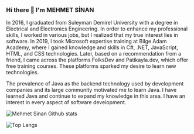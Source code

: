### Hi there 👋 I'm MEHMET SİNAN
 In 2016, I graduated from Suleyman Demirel University with a degree in Electrical and Electronics Engineering. In order to enhance my professional skills, I worked in various jobs, but I realized that my true interest lies in software. In 2019, I took Microsoft expertise training at Bilge Adam Academy, where I gained knowledge and skills in C#, .NET, JavaScript, HTML, and CSS technologies. Later, based on a recommendation from a friend, I came across the platforms FolksDev and Patikayla.dev, which offer free training courses. These platforms sparked my desire to learn new technologies.

The prevalence of Java as the backend technology used by development companies and its large community motivated me to learn Java. I have learned Java and continue to expand my knowledge in this area. I have an interest in every aspect of software development.



![Mehmet Sinan Github stats](https://github-readme-stats.vercel.app/api?username=mehmetsinanmusoglu&show_icons=true&theme=transparent)

![Top Langs](https://github-readme-stats.vercel.app/api/top-langs/?username=mehmetsinanmusoglu&size_weight=0.5&count_weight=0.5)
<!--
**mehmetsinanmusoglu/mehmetsinanmusoglu** is a ✨ _special_ ✨ repository because its `README.md` (this file) appears on your GitHub profile.

Here are some ideas to get you started:

- 🔭 I’m currently working on ...
- 🌱 I’m currently learning ...
- 👯 I’m looking to collaborate on ...
- 🤔 I’m looking for help with ...
- 💬 Ask me about ...
- 📫 How to reach me: ...
- 😄 Pronouns: ...
- ⚡ Fun fact: ...
-->
